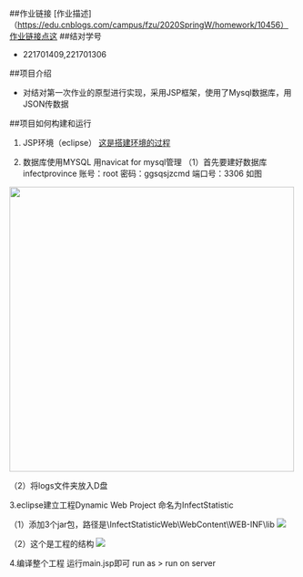 ##作业链接
[作业描述]（https://edu.cnblogs.com/campus/fzu/2020SpringW/homework/10456）
[作业链接点这](https://www.cnblogs.com/GaogaoBlog/p/12503929.html)
##结对学号
- 221701409,221701306

##项目介绍
- 对结对第一次作业的原型进行实现，采用JSP框架，使用了Mysql数据库，用JSON传数据

##项目如何构建和运行
1.  JSP环境（eclipse）
[这是搭建环境的过程](https://www.cnblogs.com/GaogaoBlog/p/12483813.html)

2.  数据库使用MYSQL 用navicat for mysql管理
（1）首先要建好数据库infectprovince
    账号：root 密码：ggsqsjzcmd 端口号：3306
    如图
<img src="https://img2020.cnblogs.com/blog/1934203/202003/1934203-20200316225419661-948713343.png" width=500 />

（2）将logs文件夹放入D盘


3.eclipse建立工程Dynamic Web Project 命名为InfectStatistic

（1）添加3个jar包，路径是\InfectStatisticWeb\WebContent\WEB-INF\lib
![](https://img2020.cnblogs.com/blog/1934203/202003/1934203-20200316233557295-983253705.png)

（2）这个是工程的结构
![](https://img2020.cnblogs.com/blog/1934203/202003/1934203-20200316233309168-1102236882.png)

4.编译整个工程 运行main.jsp即可 run as > run on server
